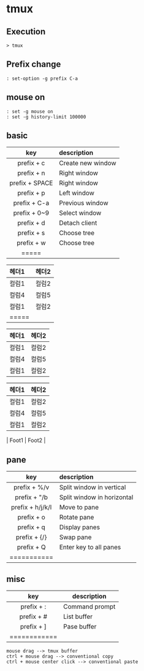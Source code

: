 # tmux

## Execution
    > tmux

## Prefix change
    : set-option -g prefix C-a
    
## mouse on
    : set -g mouse on
    : set -g history-limit 100000

## basic

| key | description |
|:---:|:------------|
| prefix + c | Create new window |
| prefix + n | Right window |
| prefix + SPACE | Right window |
| prefix + p | Left window |
| prefix + C-a | Previous window |
| prefix + 0~9 | Select window |
| prefix + d | Detach client |
| prefix + s | Choose tree |
| prefix + w | Choose tree |
|=====

| 헤더1 | 헤더2 |
|:--------|:--------|
| 컬럼1   | 컬럼2   |
| 컬럼4   | 컬럼5   |
| 컬럼1   | 컬럼2   |
|=====

| 헤더1 | 헤더2 |
|:--------|:--------|
| 컬럼1   | 컬럼2   |
| 컬럼4   | 컬럼5   |
| 컬럼1   | 컬럼2   |

| 헤더1 | 헤더2 |
|--------|--------|
| 컬럼1   | 컬럼2   |
| 컬럼4   | 컬럼5   |
| 컬럼1   | 컬럼2   |



| Foot1   | Foot2   |

## pane
|key|description|
|:-:|:---|
|prefix + %/v|Split window in vertical|
|prefix + "/b|Split window in horizontal|
|prefix + h/j/k/l|Move to pane|
|prefix + o|Rotate pane|
|prefix + q|Display panes|
|prefix + {/}|Swap pane|
|prefix + Q|Enter key to all panes|
|===========


## misc
|key|description|
|:-:|---|
|prefix + :|Command prompt|
|prefix + #|List buffer|
|prefix + ]|Pase buffer|
|============

    mouse drag --> tmux buffer
    ctrl + mouse drag --> conventional copy
    ctrl + mouse center click --> conventional paste

